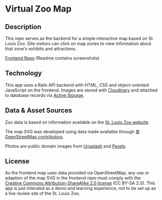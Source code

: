 # Virtual Zoo Map

## Description
This repo serves as the backend for a simple interactive map based on St. Louis Zoo. Site visitors can click on map zones to view information about that zone's exhibits and attractions. 

[Frontend Repo](https://github.com/staceymck/stl-zoo-map-frontend) (Readme contains screenshots)

## Technology
This app uses a Rails API backend with HTML, CSS and object-oriented JavaScript on the frontend. Images are stored with [Cloudinary](https://cloudinary.com/) and attached to database records via [Active Storage](https://edgeguides.rubyonrails.org/active_storage_overview.html).

## Data & Asset Sources
Zoo data is based on information available on the [St. Louis Zoo website](https://www.stlzoo.org/).

The map SVG was developed using data made available through [© OpenStreetMap contributors](https://www.openstreetmap.org/copyright).

Photos are public domain images from [Unsplash](https://unsplash.com/) and [Pexels](https://www.pexels.com/).

## License
As the frontend map uses data provided via OpenStreetMap, any use or adaption of the map SVG in the frontend repo must comply with the [Creative Commons Attribution-ShareAlike 2.0 license](https://creativecommons.org/licenses/by-sa/2.0/) (CC BY-SA 2.0). This app is just intended as a demo and learning experience, not to be set up as a live review site of the St. Louis Zoo.